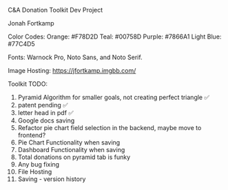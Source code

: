 C&A Donation Toolkit Dev Project

Jonah Fortkamp

Color Codes:
  Orange: #F78D2D
  Teal: #00758D
  Purple: #7866A1
  Light Blue: #77C4D5

Fonts: Warnock Pro, Noto Sans, and Noto Serif.

Image Hosting: https://jfortkamp.imgbb.com/

Toolkit TODO:

1. Pyramid Algorithm for smaller goals, not creating perfect triangle ✅
2. patent pending ✅
3. letter head in pdf ✅
5. Google docs saving 
6. Refactor pie chart field selection in the backend, maybe move to frontend?
7. Pie Chart Functionality when saving
8. Dashboard Functionality when saving
9. Total donations on pyramid tab is funky
10. Any bug fixing
12. File Hosting
13. Saving - version history
